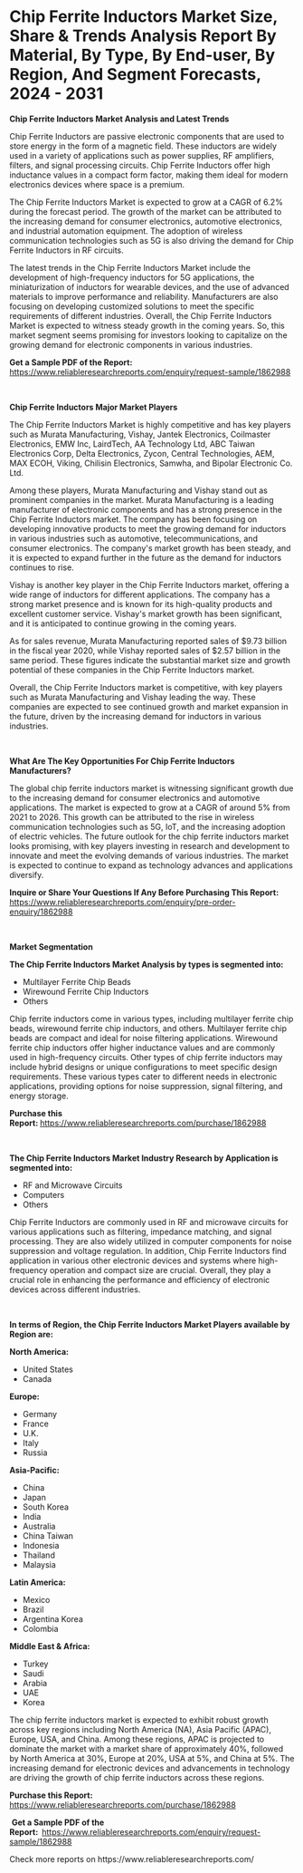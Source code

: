 <p><h1>Chip Ferrite Inductors Market Size, Share & Trends Analysis Report By Material, By Type, By End-user, By Region, And Segment Forecasts, 2024 - 2031</h1></p><p><strong>Chip Ferrite Inductors Market Analysis and Latest Trends</strong></p>
<p><p>Chip Ferrite Inductors are passive electronic components that are used to store energy in the form of a magnetic field. These inductors are widely used in a variety of applications such as power supplies, RF amplifiers, filters, and signal processing circuits. Chip Ferrite Inductors offer high inductance values in a compact form factor, making them ideal for modern electronics devices where space is a premium.</p><p>The Chip Ferrite Inductors Market is expected to grow at a CAGR of 6.2% during the forecast period. The growth of the market can be attributed to the increasing demand for consumer electronics, automotive electronics, and industrial automation equipment. The adoption of wireless communication technologies such as 5G is also driving the demand for Chip Ferrite Inductors in RF circuits.</p><p>The latest trends in the Chip Ferrite Inductors Market include the development of high-frequency inductors for 5G applications, the miniaturization of inductors for wearable devices, and the use of advanced materials to improve performance and reliability. Manufacturers are also focusing on developing customized solutions to meet the specific requirements of different industries. Overall, the Chip Ferrite Inductors Market is expected to witness steady growth in the coming years.  So, this market segment seems promising for investors looking to capitalize on the growing demand for electronic components in various industries.</p></p>
<p><strong>Get a Sample PDF of the Report:&nbsp;</strong> <a href="https://www.reliableresearchreports.com/enquiry/request-sample/1862988">https://www.reliableresearchreports.com/enquiry/request-sample/1862988</a></p>
<p>&nbsp;</p>
<p><strong>Chip Ferrite Inductors Major Market Players</strong></p>
<p><p>The Chip Ferrite Inductors Market is highly competitive and has key players such as Murata Manufacturing, Vishay, Jantek Electronics, Coilmaster Electronics, EMW Inc, LairdTech, AA Technology Ltd, ABC Taiwan Electronics Corp, Delta Electronics, Zycon, Central Technologies, AEM, MAX ECOH, Viking, Chilisin Electronics, Samwha, and Bipolar Electronic Co. Ltd.</p><p>Among these players, Murata Manufacturing and Vishay stand out as prominent companies in the market. Murata Manufacturing is a leading manufacturer of electronic components and has a strong presence in the Chip Ferrite Inductors market. The company has been focusing on developing innovative products to meet the growing demand for inductors in various industries such as automotive, telecommunications, and consumer electronics. The company's market growth has been steady, and it is expected to expand further in the future as the demand for inductors continues to rise.</p><p>Vishay is another key player in the Chip Ferrite Inductors market, offering a wide range of inductors for different applications. The company has a strong market presence and is known for its high-quality products and excellent customer service. Vishay's market growth has been significant, and it is anticipated to continue growing in the coming years.</p><p>As for sales revenue, Murata Manufacturing reported sales of $9.73 billion in the fiscal year 2020, while Vishay reported sales of $2.57 billion in the same period. These figures indicate the substantial market size and growth potential of these companies in the Chip Ferrite Inductors market.</p><p>Overall, the Chip Ferrite Inductors market is competitive, with key players such as Murata Manufacturing and Vishay leading the way. These companies are expected to see continued growth and market expansion in the future, driven by the increasing demand for inductors in various industries.</p></p>
<p>&nbsp;</p>
<p><strong>What Are The Key Opportunities For Chip Ferrite Inductors Manufacturers?</strong></p>
<p><p>The global chip ferrite inductors market is witnessing significant growth due to the increasing demand for consumer electronics and automotive applications. The market is expected to grow at a CAGR of around 5% from 2021 to 2026. This growth can be attributed to the rise in wireless communication technologies such as 5G, IoT, and the increasing adoption of electric vehicles. The future outlook for the chip ferrite inductors market looks promising, with key players investing in research and development to innovate and meet the evolving demands of various industries. The market is expected to continue to expand as technology advances and applications diversify.</p></p>
<p><strong>Inquire or Share Your Questions If Any Before Purchasing This Report:</strong> <a href="https://www.reliableresearchreports.com/enquiry/pre-order-enquiry/1862988">https://www.reliableresearchreports.com/enquiry/pre-order-enquiry/1862988</a></p>
<p>&nbsp;</p>
<p><strong>Market Segmentation</strong></p>
<p><strong>The Chip Ferrite Inductors Market Analysis by types is segmented into:</strong></p>
<p><ul><li>Multilayer Ferrite Chip Beads</li><li>Wirewound Ferrite Chip Inductors</li><li>Others</li></ul></p>
<p><p>Chip ferrite inductors come in various types, including multilayer ferrite chip beads, wirewound ferrite chip inductors, and others. Multilayer ferrite chip beads are compact and ideal for noise filtering applications. Wirewound ferrite chip inductors offer higher inductance values and are commonly used in high-frequency circuits. Other types of chip ferrite inductors may include hybrid designs or unique configurations to meet specific design requirements. These various types cater to different needs in electronic applications, providing options for noise suppression, signal filtering, and energy storage.</p></p>
<p><strong>Purchase this Report:&nbsp;</strong><a href="https://www.reliableresearchreports.com/purchase/1862988">https://www.reliableresearchreports.com/purchase/1862988</a></p>
<p>&nbsp;</p>
<p><strong>The Chip Ferrite Inductors Market Industry Research by Application is segmented into:</strong></p>
<p><ul><li>RF and Microwave Circuits</li><li>Computers</li><li>Others</li></ul></p>
<p><p>Chip Ferrite Inductors are commonly used in RF and microwave circuits for various applications such as filtering, impedance matching, and signal processing. They are also widely utilized in computer components for noise suppression and voltage regulation. In addition, Chip Ferrite Inductors find application in various other electronic devices and systems where high-frequency operation and compact size are crucial. Overall, they play a crucial role in enhancing the performance and efficiency of electronic devices across different industries.</p></p>
<p>&nbsp;</p>
<p><strong>In terms of Region, the Chip Ferrite Inductors Market Players available by Region are:</strong></p>
<p>
    <p> <strong> North America: </strong>
        <ul>
            <li>United States</li>
            <li>Canada</li>
        </ul>
        </p> 
    <p> <strong> Europe: </strong>
        <ul>
            <li>Germany</li>
            <li>France</li>
            <li>U.K.</li>
            <li>Italy</li>
            <li>Russia</li>
        </ul>
        </p> 
    <p> <strong> Asia-Pacific: </strong>
        <ul>
            <li>China</li>
            <li>Japan</li>
            <li>South Korea</li>
            <li>India</li>
            <li>Australia</li>
            <li>China Taiwan</li>
            <li>Indonesia</li>
            <li>Thailand</li>
            <li>Malaysia</li>
        </ul>
        </p> 
    <p> <strong> Latin America: </strong>
        <ul>
            <li>Mexico</li>
            <li>Brazil</li>
            <li>Argentina Korea</li>
            <li>Colombia</li>
        </ul>
        </p> 
    <p> <strong> Middle East & Africa: </strong>
        <ul>
            <li>Turkey</li>
            <li>Saudi</li>
            <li>Arabia</li>
            <li>UAE</li>
            <li>Korea</li>
        </ul>
    </p>
    </p>
<p><p>The chip ferrite inductors market is expected to exhibit robust growth across key regions including North America (NA), Asia Pacific (APAC), Europe, USA, and China. Among these regions, APAC is projected to dominate the market with a market share of approximately 40%, followed by North America at 30%, Europe at 20%, USA at 5%, and China at 5%. The increasing demand for electronic devices and advancements in technology are driving the growth of chip ferrite inductors across these regions.</p></p>
<p><strong>Purchase this Report: </strong><a href="https://www.reliableresearchreports.com/purchase/1862988">https://www.reliableresearchreports.com/purchase/1862988</a></p>
<p>&nbsp;<strong>Get a Sample PDF of the Report:&nbsp;&nbsp;</strong><a href="https://www.reliableresearchreports.com/enquiry/request-sample/1862988">https://www.reliableresearchreports.com/enquiry/request-sample/1862988</a></p>
<p><strong></strong></p>
<p>Check more reports on https://www.reliableresearchreports.com/</p>